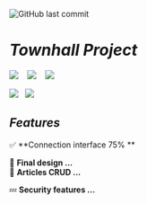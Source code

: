 ![GitHub last commit](https://img.shields.io/github/last-commit/Vazn/TownhallProject?style=for-the-badge)

# ***Townhall Project***

<img src="https://img.shields.io/badge/Node.js-43853D?style=for-the-badge&logo=node.js&logoColor=white"/> &nbsp;&nbsp;
<img src="https://img.shields.io/badge/Mongo%20DB-43853D?style=for-the-badge&logo=mongodb&logoColor=white"/> &nbsp;&nbsp;
<img src="https://img.shields.io/badge/TypeScript-007ACC?style=for-the-badge&logo=typescript&logoColor=white"/>

<img src="https://img.shields.io/badge/Using-Handlebars-e98a2b?style=for-the-badge">&nbsp;&nbsp;
<img src="https://img.shields.io/badge/Styled%20by-SASS-%23b19cd9?style=for-the-badge">
## ***Features***

✅ **Connection interface 75% ** <br>

🔄 **Final design ...** <br>
🔄 **Articles CRUD ...** <br>

💤 **Security features ...** <br>

